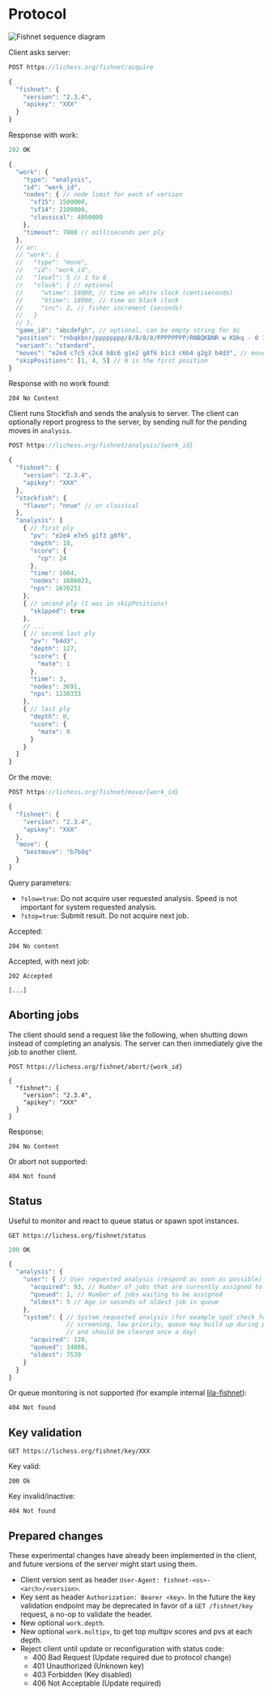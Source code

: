 # Protocol

![Fishnet sequence diagram](https://raw.githubusercontent.com/niklasf/fishnet/master/doc/sequence-diagram.png)

Client asks server:

```javascript
POST https://lichess.org/fishnet/acquire

{
  "fishnet": {
    "version": "2.3.4",
    "apikey": "XXX"
  }
}
```

Response with work:

```javascript
202 OK

{
  "work": {
    "type": "analysis",
    "id": "work_id",
    "nodes": { // node limit for each sf version
      "sf15": 1500000,
      "sf14": 2100000,
      "classical": 4050000
    },
    "timeout": 7000 // milliseconds per ply
  },
  // or:
  // "work": {
  //   "type": "move",
  //   "id": "work_id",
  //   "level": 5 // 1 to 8
  //   "clock": { // optional
  //     "wtime": 18000, // time on white clock (centiseconds)
  //     "btime": 18000, // time on black clock
  //     "inc": 2, // fisher increment (seconds)
  //   }
  // },
  "game_id": "abcdefgh", // optional, can be empty string for bc
  "position": "rnbqkbnr/pppppppp/8/8/8/8/PPPPPPPP/RNBQKBNR w KQkq - 0 1", // start position (X-FEN)
  "variant": "standard",
  "moves": "e2e4 c7c5 c2c4 b8c6 g1e2 g8f6 b1c3 c6b4 g2g3 b4d3", // moves of the game (UCI)
  "skipPositions": [1, 4, 5] // 0 is the first position
}
```

Response with no work found:

```
204 No Content
```

Client runs Stockfish and sends the analysis to server.
The client can optionally report progress to the server, by sending null for
the pending moves in `analysis`.

```javascript
POST https://lichess.org/fishnet/analysis/{work_id}

{
  "fishnet": {
    "version": "2.3.4",
    "apikey": "XXX"
  },
  "stockfish": {
    "flavor": "nnue" // or classical
  },
  "analysis": [
    { // first ply
      "pv": "e2e4 e7e5 g1f3 g8f6",
      "depth": 18,
      "score": {
        "cp": 24
      },
      "time": 1004,
      "nodes": 1686023,
      "nps": 1670251
    },
    { // second ply (1 was in skipPositions)
      "skipped": true
    },
    // ...
    { // second last ply
      "pv": "b4d3",
      "depth": 127,
      "score": {
        "mate": 1
      },
      "time": 3,
      "nodes": 3691,
      "nps": 1230333
    },
    { // last ply
      "depth": 0,
      "score": {
        "mate": 0
      }
    }
  ]
}
```

Or the move:

```javascript
POST https://lichess.org/fishnet/move/{work_id}

{
  "fishnet": {
    "version": "2.3.4",
    "apikey": "XXX"
  },
  "move": {
    "bestmove": "b7b8q"
  }
}
```

Query parameters:

- `?slow=true`: Do not acquire user requested analysis. Speed is not important
  for system requested analysis.
- `?stop=true`: Submit result. Do not acquire next job.

Accepted:

```
204 No content
```

Accepted, with next job:

```
202 Accepted

[...]
```

## Aborting jobs

The client should send a request like the following, when shutting down instead
of completing an analysis. The server can then immediately give the job to
another client.

```
POST https://lichess.org/fishnet/abort/{work_id}

{
  "fishnet": {
    "version": "2.3.4",
    "apikey": "XXX"
  }
}
```

Response:

```
204 No Content
```

Or abort not supported:

```
404 Not found
```

## Status

Useful to monitor and react to queue status or spawn spot instances.

```
GET https://lichess.org/fishnet/status
```

```javascript
200 OK

{
  "analysis": {
    "user": { // User requested analysis (respond as soon as possible)
      "acquired": 93, // Number of jobs that are currently assigned to clients
      "queued": 1, // Number of jobs waiting to be assigned
      "oldest": 5 // Age in seconds of oldest job in queue
    },
    "system": { // System requested analysis (for example spot check for cheat
                // screening, low priority, queue may build up during peak time
                // and should be cleared once a day)
      "acquired": 128,
      "queued": 14886,
      "oldest": 7539
    }
  }
}
```

Or queue monitoring is not supported
(for example internal [lila-fishnet](https://github.com/ornicar/lila-fishnet)):

```
404 Not found
```

## Key validation

```
GET https://lichess.org/fishnet/key/XXX
```

Key valid:

```
200 Ok
```

Key invalid/inactive:

```
404 Not found
```

## Prepared changes

These experimental changes have already been implemented in the client, and
future versions of the server might start using them.

- Client version sent as header `User-Agent: fishnet-<os>-<arch>/<version>`.
- Key sent as header `Authorization: Bearer <key>`.
  In the future the key validation endpoint may be deprecated
  in favor of a `GET /fishnet/key` request, a no-op to validate the header.
- New optional `work.depth`.
- New optional `work.multipv`, to get top _multipv_ scores and pvs
  at each depth.
- Reject client until update or reconfiguration with status code:
  - 400 Bad Request (Update required due to protocol change)
  - 401 Unauthorized (Unknown key)
  - 403 Forbidden (Key disabled)
  - 406 Not Acceptable (Update required)
